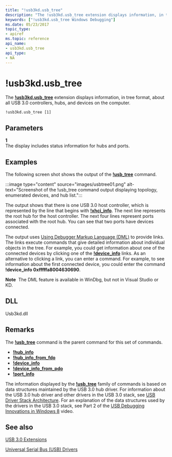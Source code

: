 ```yaml
---
title: "!usb3kd.usb_tree"
description: "The !usb3kd.usb_tree extension displays information, in tree format, about all USB 3.0 controllers, hubs, and devices on the computer."
keywords: ["!usb3kd.usb_tree Windows Debugging"]
ms.date: 05/23/2017
topic_type:
- apiref
ms.topic: reference
api_name:
- usb3kd.usb_tree
api_type:
- NA
---
```


# !usb3kd.usb\_tree

The [**!usb3kd.usb\_tree**](-usb3kd-device-info.md) extension displays information, in tree format, about all USB 3.0 controllers, hubs, and devices on the computer.

```dbgcmd
!usb3kd.usb_tree [1]
```

## Parameters

<span id="_______1______"></span> **1**   
The display includes status information for hubs and ports.

## Examples

The following screen shot shows the output of the [**!usb\_tree**](-usb3kd-device-info.md) command.

:::image type="content" source="images/usbtree01.png" alt-text="Screenshot of the !usb_tree command output displaying topology, enumerated devices, and hub list.":::

The output shows that there is one USB 3.0 host controller, which is represented by the line that begins with [**!xhci\_info**](-usb3kd-xhci-info.md). The next line represents the root hub for the host controller. The next four lines represent ports associated with the root hub. You can see that two ports have devices connected.

The output uses [Using Debugger Markup Language (DML)](../debugger/debugger-markup-language-commands.md) to provide links. The links execute commands that give detailed information about individual objects in the tree. For example, you could get information about one of the connected devices by clicking one of the [**!device\_info**](-usb3kd-device-info.md) links. As an alternative to clicking a link, you can enter a command. For example, to see information about the first connected device, you could enter the command **!device\_info 0xfffffa8004630690**.

**Note**  The DML feature is available in WinDbg, but not in Visual Studio or KD.

## DLL

Usb3kd.dll

## Remarks

The [**!usb\_tree**](-usb3kd-device-info.md) command is the parent command for this set of commands.

-   [**!hub\_info**](-usb3kd-hub-info.md)
-   [**!hub\_info\_from\_fdo**](-usb3kd-hub-info-from-fdo.md)
-   [**!device\_info**](-usb3kd-device-info.md)
-   [**!device\_info\_from\_pdo**](-usb3kd-device-info-from-pdo.md)
-   [**!port\_info**](-usb3kd-port-info.md)

The information displayed by the [**!usb\_tree**](-usb3kd-device-info.md) family of commands is based on data structures maintained by the USB 3.0 hub driver. For information about the USB 3.0 hub driver and other drivers in the USB 3.0 stack, see [USB Driver Stack Architecture](../usbcon/usb-3-0-driver-stack-architecture.md). For an explanation of the data structures used by the drivers in the USB 3.0 stack, see Part 2 of the [USB Debugging Innovations in Windows 8](/events/build-build2011/hw-258p) video.

## See also

[USB 3.0 Extensions](usb-3-extensions.md)

[Universal Serial Bus (USB) Drivers](../usbcon/index.md)
